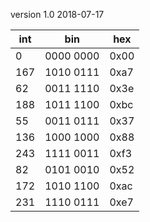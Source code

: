 version 1.0 2018-07-17

int | bin | hex
--- | --- | ---
0   | 0000 0000 | 0x00
167 | 1010 0111 | 0xa7
62  | 0011 1110 | 0x3e
188 | 1011 1100 | 0xbc
55  | 0011 0111 | 0x37
136 | 1000 1000 | 0x88
243 | 1111 0011 | 0xf3
82  | 0101 0010 | 0x52
172 | 1010 1100 | 0xac
231 | 1110 0111 | 0xe7

